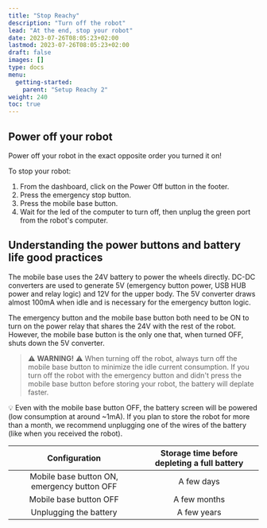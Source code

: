 ```yaml
---
title: "Stop Reachy"
description: "Turn off the robot"
lead: "At the end, stop your robot"
date: 2023-07-26T08:05:23+02:00
lastmod: 2023-07-26T08:05:23+02:00
draft: false
images: []
type: docs
menu:
  getting-started:
    parent: "Setup Reachy 2"
weight: 240
toc: true
---
```


## Power off your robot

Power off your robot in the exact opposite order you turned it on!  

To stop your robot: 

1. From the dashboard, click on the Power Off button in the footer. 
2. Press the emergency stop button.
3. Press the mobile base button.
4. Wait for the led of the computer to turn off, then unplug the green port from the robot's computer.


## Understanding the power buttons and battery life good practices
The mobile base uses the 24V battery to power the wheels directly. DC-DC converters are used to generate 5V (emergency button power, USB HUB power and relay logic) and 12V for the upper body.
The 5V converter draws almost 100mA when idle and is necessary for the emergency button logic.

The emergency button and the mobile base button both need to be ON to turn on the power relay that shares the 24V with the rest of the robot. However, the mobile base button is the only one that, when turned OFF, shuts down the 5V converter.


> :warning: **WARNING!** :warning: When turning off the robot, always turn off the mobile base button to minimize the idle current consumption. If you turn off the robot with the emergency button and didn't press the mobile base button before storing your robot, the battery will deplate faster.

:bulb: Even with the mobile base button OFF, the battery screen will be powered (low consumption at around ~1mA). If you plan to store the robot for more than a month, we recommend unplugging one of the wires of the battery (like when you received the robot).


|                Configuration                | Storage time before depleting a full battery |
| :-----------------------------------------: | :------------------------------------------: |
| Mobile base button ON, emergency button OFF |                  A few days                  |
|           Mobile base button OFF            |                 A few months                 |
|           Unplugging the battery            |                 A few years                  |

